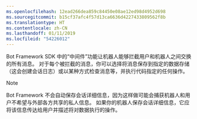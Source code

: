 ```yaml
---
ms.openlocfilehash: 12ead266dea859c84450e08ae12ed98d4952d698
ms.sourcegitcommit: b15cf37afc4f57d13ca6636d4227433809562f8b
ms.translationtype: HT
ms.contentlocale: zh-CN
ms.lasthandoff: 01/11/2019
ms.locfileid: "54226012"
---
```

Bot Framework SDK 中的“中间件”功能让机器人能够拦截用户和机器人之间交换的所有消息。 对于每个被拦截的消息，你可以选择将消息保存到指定的数据存储（这会创建会话日志）或以某种方式检查消息等，并执行代码指定的任何操作。 

> [!NOTE]
> Bot Framework 不会自动保存会话详细信息，因为这样做可能会捕获机器人和用户不希望与外部各方共享的私人信息。 如果你的机器人保存会话详细信息，它应将该信息传达给用户并描述将对数据执行的操作。